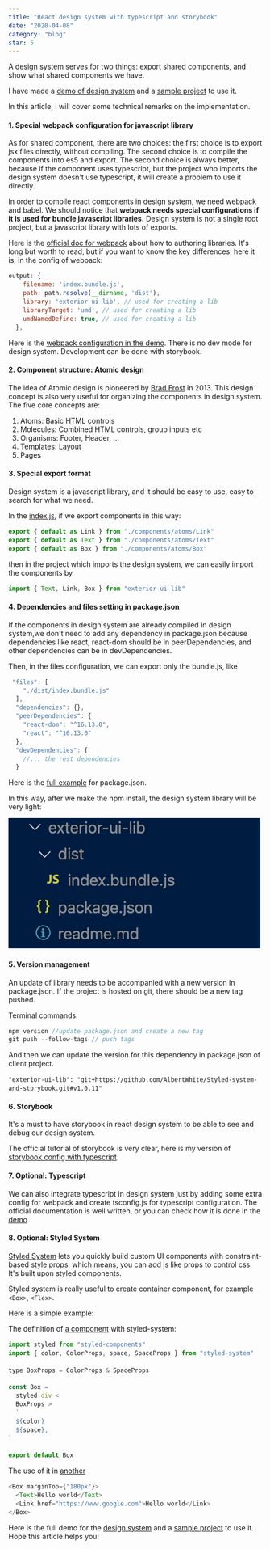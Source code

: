 ```yaml
---
title: "React design system with typescript and storybook"
date: "2020-04-08"
category: "blog"
star: 5
---
```


A design system serves for two things: export shared components, and show what shared components we have.

I have made a [demo of design system](https://github.com/AlbertWhite/react-design-system-with-typescript-storybook) and a [sample project](https://github.com/AlbertWhite/react-demos/blob/master/demo44-use-exterior-lib/src/App.js) to use it.

In this article, I will cover some technical remarks on the implementation.

#### 1. Special webpack configuration for javascript library

As for shared component, there are two choices: the first choice is to export jsx files directly, without compiling. The second choice is to compile the components into es5 and export. The second choice is always better, because if the component uses typescript, but the project who imports the design system doesn't use typescript, it will create a problem to use it directly.

In order to compile react components in design system, we need webpack and babel. We should notice that **webpack needs special configurations if it is used for bundle javascript libraries.** Design system is not a single root project, but a javascript library with lots of exports.

Here is the [official doc for webpack](https://webpack.js.org/guides/author-libraries/) about how to authoring libraries. It's long but worth to read, but if you want to know the key differences, here it is, in the config of webpack:

```js
output: {
    filename: 'index.bundle.js',
    path: path.resolve(__dirname, 'dist'),
    library: 'exterior-ui-lib', // used for creating a lib
    libraryTarget: 'umd', // used for creating a lib
    umdNamedDefine: true, // used for creating a lib
  },
```

Here is the [webpack configuration in the demo](https://github.com/AlbertWhite/react-design-system-with-typescript-storybook/blob/master/webpack.js). There is no dev mode for design system. Development can be done with storybook.

#### 2. Component structure: Atomic design

The idea of Atomic design is pioneered by [Brad Frost](https://bradfrost.com/) in 2013. This design concept is also very useful for organizing the components in design system. The five core concepts are:

1. Atoms: Basic HTML controls
2. Molecules: Combined HTML controls, group inputs etc
3. Organisms: Footer, Header, ...
4. Templates: Layout
5. Pages

#### 3. Special export format

Design system is a javascript library, and it should be easy to use, easy to search for what we need.

In the [index.js](https://github.com/AlbertWhite/react-design-system-with-typescript-storybook/blob/master/src/index.tsx), if we export components in this way:

```js
export { default as Link } from "./components/atoms/Link"
export { default as Text } from "./components/atoms/Text"
export { default as Box } from "./components/atoms/Box"
```

then in the project which imports the design system, we can easily import the components by

```js
import { Text, Link, Box } from "exterior-ui-lib"
```

#### 4. Dependencies and files setting in package.json

If the components in design system are already compiled in design system,we don't need to add any dependency in package.json because dependencies like react, react-dom should be in peerDependencies, and other dependencies can be in devDependencies.

Then, in the files configuration, we can export only the bundle.js, like

```js
 "files": [
    "./dist/index.bundle.js"
  ],
  "dependencies": {},
  "peerDependencies": {
    "react-dom": "^16.13.0",
    "react": "^16.13.0"
  },
  "devDependencies": {
    //... the rest dependencies
  }
```

Here is the [full example](https://github.com/AlbertWhite/react-design-system-with-typescript-storybook/blob/master/package.json) for package.json.

In this way, after we make the npm install, the design system library will be very light:

![](images/designsystem/1.png)

#### 5. Version management

An update of library needs to be accompanied with a new version in package.json. If the project is hosted on git, there should be a new tag pushed.

Terminal commands:

```js
npm version //update package.json and create a new tag
git push --follow-tags // push tags
```

And then we can update the version for this dependency in package.json of client project.

`"exterior-ui-lib": "git+https://github.com/AlbertWhite/Styled-system-and-storybook.git#v1.0.11"`

#### 6. Storybook

It's a must to have storybook in react design system to be able to see and debug our design system.

The official tutorial of storybook is very clear, here is my version of [storybook config with typescript](https://github.com/AlbertWhite/react-design-system-with-typescript-storybook/blob/master/.storybook/main.js).

#### 7. Optional: Typescript

We can also integrate typescript in design system just by adding some extra config for webpack and create tsconfig.js for typescript configuration. The official documentation is well written, or you can check how it is done in the [demo](https://github.com/AlbertWhite/react-design-system-with-typescript-storybook)

#### 8. Optional: Styled System

[Styled System](https://styled-system.com/) lets you quickly build custom UI components with constraint-based style props, which means, you can add js like props to control css. It's built upon styled components.

Styled system is really useful to create container component, for example `<Box>`, `<Flex>`.

Here is a simple example:

The definition of [a component](https://github.com/AlbertWhite/react-design-system-with-typescript-storybook/blob/master/src/components/atoms/Box/index.tsx) with styled-system:

```js
import styled from "styled-components"
import { color, ColorProps, space, SpaceProps } from "styled-system"

type BoxProps = ColorProps & SpaceProps

const Box =
  styled.div <
  BoxProps >
  `
  ${color}
  ${space},
`

export default Box
```

The use of it in [another](https://github.com/AlbertWhite/react-demos/blob/master/demo44-use-exterior-lib/src/App.js)

```js
<Box marginTop={"180px"}>
  <Text>Hello world</Text>
  <Link href="https://www.google.com">Hello world</Link>
</Box>
```

Here is the full demo for the [design system](https://github.com/AlbertWhite/react-design-system-with-typescript-storybook) and a [sample project](https://github.com/AlbertWhite/react-demos/blob/master/demo44-use-exterior-lib/src/App.js) to use it. Hope this article helps you!
